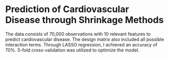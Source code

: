 # Prediction of Cardiovascular Disease through Shrinkage Methods

The data consists of 70,000 observations with 10 relevant features to predict cardiovascular disease. The design matrix also included all possible interaction terms. Through LASSO regression, I achieved an accuracy of 70%. 5-fold cross-validation was utilized to optimize the model.
